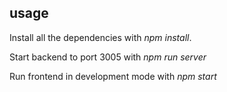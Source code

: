 ## usage

Install all the dependencies with _npm install_.

Start backend to port 3005 with _npm run server_

Run frontend in development mode with _npm start_

